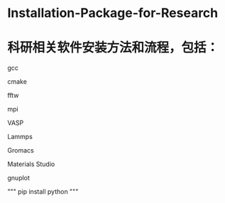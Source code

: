 # Installation-Package-for-Research
# 科研相关软件安装方法和流程，包括：
gcc

cmake

fftw

mpi

VASP

Lammps

Gromacs

Materials Studio

gnuplot

"""
pip install python
"""
